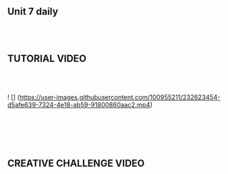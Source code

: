 ## Unit 7 daily
<br>
<br>
<h2>TUTORIAL VIDEO</h2>
<br>
<br>

! [] (https://user-images.githubusercontent.com/100955211/232623454-d5afe639-7324-4e18-ab59-91800860aac2.mp4)

<br>
<br>
<br>
<br>
<h2>CREATIVE CHALLENGE VIDEO</h2>
<br>
<br>



<br>
<br>
<br>
